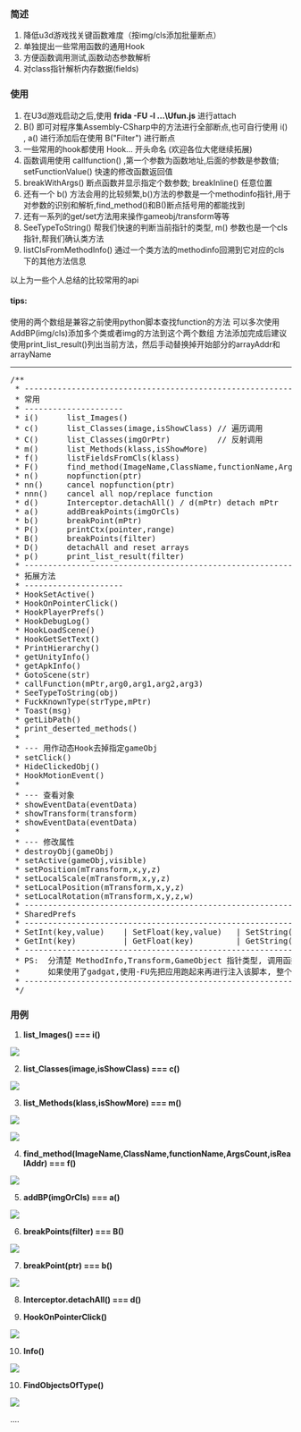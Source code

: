 
### 简述
1. 降低u3d游戏找关键函数难度（按img/cls添加批量断点）
2. 单独提出一些常用函数的通用Hook
3. 方便函数调用测试,函数动态参数解析
4. 对class指针解析内存数据(fields)

### 使用
1. 在U3d游戏启动之后,使用 **frida -FU -l ...\Ufun.js** 进行attach
2. B() 即可对程序集Assembly-CSharp中的方法进行全部断点,也可自行使用 i() , a() 进行添加后在使用 B("Filter") 进行断点
3. 一些常用的hook都使用 Hook... 开头命名 (欢迎各位大佬继续拓展)
4. 函数调用使用 callfunction() ,第一个参数为函数地址,后面的参数是参数值; setFunctionValue() 快速的修改函数返回值
5. breakWithArgs() 断点函数并显示指定个数参数; breakInline() 任意位置
6. 还有一个 b() 方法会用的比较频繁,b()方法的参数是一个methodinfo指针,用于对参数的识别和解析,find_method()和B()断点括号用的都能找到
7. 还有一系列的get/set方法用来操作gameobj/transform等等
8. SeeTypeToString() 帮我们快速的判断当前指针的类型, m() 参数也是一个cls指针,帮我们确认类方法
9. listClsFromMethodInfo() 通过一个类方法的methodinfo回溯到它对应的cls下的其他方法信息
   
以上为一些个人总结的比较常用的api

#### tips:

使用的两个数组是兼容之前使用python脚本查找function的方法
可以多次使用AddBP(img/cls)添加多个类或者img的方法到这个两个数组
方法添加完成后建议使用print_list_result()列出当前方法，然后手动替换掉开始部分的arrayAddr和arrayName

---
<pre>
/**
 * --------------------------------------------------------------------------------------------
 * 常用
 * ---------------------
 * i()      list_Images()
 * c()      list_Classes(image,isShowClass) // 遍历调用
 * C()      list_Classes(imgOrPtr)          // 反射调用
 * m()      list_Methods(klass,isShowMore)
 * f()      listFieldsFromCls(klass)
 * F()      find_method(ImageName,ClassName,functionName,ArgsCount,isRealAddr)
 * n()      nopfunction(ptr)
 * nn()     cancel nopfunction(ptr)
 * nnn()    cancel all nop/replace function
 * d()      Interceptor.detachAll() / d(mPtr) detach mPtr
 * a()      addBreakPoints(imgOrCls)
 * b()      breakPoint(mPtr)
 * P()      printCtx(pointer,range)
 * B()      breakPoints(filter)
 * D()      detachAll and reset arrays
 * p()      print_list_result(filter)
 * --------------------------------------------------------------------------------------------
 * 拓展方法
 * ---------------------
 * HookSetActive()
 * HookOnPointerClick()
 * HookPlayerPrefs()
 * HookDebugLog()
 * HookLoadScene()
 * HookGetSetText()
 * PrintHierarchy()
 * getUnityInfo()
 * getApkInfo()
 * GotoScene(str)
 * callFunction(mPtr,arg0,arg1,arg2,arg3)
 * SeeTypeToString(obj)
 * FuckKnownType(strType,mPtr)
 * Toast(msg)
 * getLibPath()
 * print_deserted_methods()
 * 
 * --- 用作动态Hook去掉指定gameObj
 * setClick()
 * HideClickedObj()
 * HookMotionEvent()
 * 
 * --- 查看对象
 * showEventData(eventData)
 * showTransform(transform)
 * showEventData(eventData)
 * 
 * --- 修改属性
 * destroyObj(gameObj)
 * setActive(gameObj,visible)
 * setPosition(mTransform,x,y,z)
 * setLocalScale(mTransform,x,y,z)
 * setLocalPosition(mTransform,x,y,z)
 * setLocalRotation(mTransform,x,y,z,w)
 * ----------------------------------------------------------------------
 * SharedPrefs                                                          |
 * ---------------------------------------------------------------------|
 * SetInt(key,value)    | SetFloat(key,value)   | SetString(key,value)  |
 * GetInt(key)          | GetFloat(key)         | GetString(key)        |
 * ----------------------------------------------------------------------
 * PS:  分清楚 MethodInfo,Transform,GameObject 指针类型, 调用函数的时候不要瞎传参数
 *      如果使用了gadgat,使用-FU先把应用跑起来再进行注入该脚本, 整个脚本对spawn方式启动的兼容性不好
 * --------------------------------------------------------------------------------------------
 */
</pre>

### 用例
1. **list_Images()   ===   i()**
   
![](../imgs/u3d_0.png)

2. **list_Classes(image,isShowClass)   ===   c()**
   
![](../imgs/u3d_1.png)

3. **list_Methods(klass,isShowMore)   ===   m()**
   
![](../imgs/u3d_2.png)

![](../imgs/u3d_3.png)

4. **find_method(ImageName,ClassName,functionName,ArgsCount,isRealAddr)   ===   f()**
   
![](../imgs/u3d_4.png)

5. **addBP(imgOrCls)   ===   a()**
   
![](../imgs/u3d_5.png)

6. **breakPoints(filter)   ===   B()**
   
![](../imgs/u3d_6.png)

7. **breakPoint(ptr)   ===   b()**
   
![](../imgs/u3d_7.png)

8. **Interceptor.detachAll()   ===   d()** 

9. **HookOnPointerClick()**
   
![](../imgs/u3d_8.png)

10. **Info()**
   
![](../imgs/u3d_9.png)

10. **FindObjectsOfType()**
   
![](../imgs/u3d_10.png)

....
